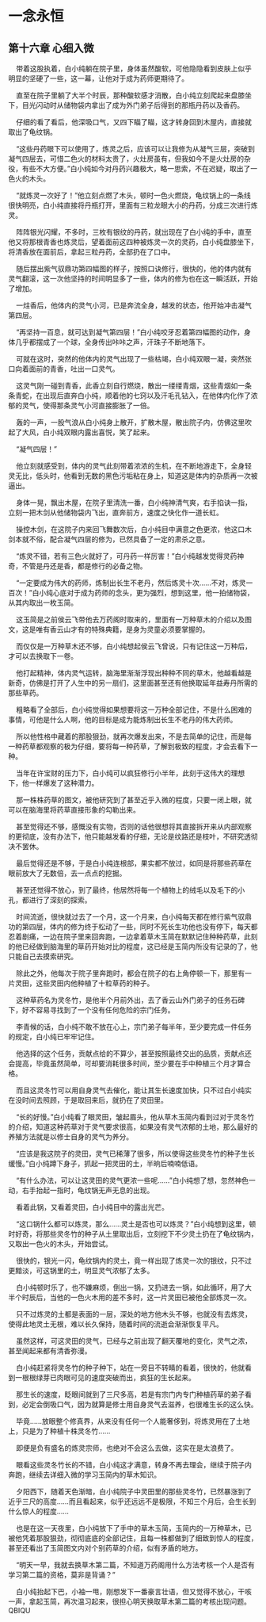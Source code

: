 # 一念永恒 
 ## 第十六章 心细入微
     带着这股执着，白小纯躺在院子里，身体虽然酸软，可他隐隐看到皮肤上似乎明显的坚硬了一些，这一幕，让他对于成为药师更期待了。

    直至在院子里躺了大半个时辰，那种酸软感才消散，白小纯立刻爬起来盘膝坐下，目光闪动时从储物袋内拿出了成为外门弟子后得到的那瓶丹药以及香药。

    仔细的看了看后，他深吸口气，又四下瞄了瞄，这才转身回到木屋内，直接就取出了龟纹锅。

    “这些丹药眼下可以使用了，炼灵之后，应该可以让我修为从凝气三层，突破到凝气四层去，可惜二色火的材料太贵了，火灶房虽有，但我如今不是火灶房的杂役，有些不大方便。”白小纯如今对丹药兴趣极大，略一思索，不在迟疑，取出了一色火的木头。

    “就炼灵一次好了！”他立刻点燃了木头，顿时一色火燃烧，龟纹锅上的一条线很快明亮，白小纯直接将丹瓶打开，里面有三粒龙眼大小的丹药，分成三次进行炼灵。

    阵阵银光闪耀，不多时，三枚有银纹的丹药，就出现在了白小纯的手中，直至他又将那根青香也炼灵后，望着面前这四种被炼灵一次的灵药，白小纯盘膝坐下，将清香放在面前后，拿起三粒丹药，全部扔在了口中。

    随后摆出紫气驭鼎功第四幅图的样子，按照口诀修行，很快的，他的体内就有灵气翻滚，这一次他坚持的时间明显多了一些，体内的修为也在这一瞬活跃，开始了增加。

    一炷香后，他体内的灵气小河，已是奔流全身，越发的状态，他开始冲击凝气第四层。

    “再坚持一百息，就可达到凝气第四层！”白小纯咬牙忍着第四幅图的动作，身体几乎都摆成了一个球，全身传出咔咔之声，汗珠子不断地落下。

    可就在这时，突然的他体内的灵气出现了一些枯竭，白小纯双眼一凝，突然张口向着面前的青香，吐出一口灵气。

    这灵气刚一碰到青香，此香立刻自行燃烧，散出一缕缕青烟，这些青烟如一条条青蛇，在出现后直奔白小纯，顺着他的七窍以及汗毛孔钻入，在他体内化作了浓郁的灵气，使得那条灵气小河直接膨胀了一倍。

    轰的一声，一股气浪从白小纯身上散开，扩散木屋，散出院子内，仿佛这里吹起了大风，白小纯双眼内露出喜悦，笑了起来。

    “凝气四层！”

    他立刻就感受到，体内的灵气此刻带着浓浓的生机，在不断地游走下，全身轻灵无比，低头时，他看到无数的黑色污垢粘在身上，知道这是体内的杂质再一次被逼出。

    身体一晃，飘出木屋，在院子里清洗一番，白小纯神清气爽，右手掐诀一指，立刻一把木剑从他储物袋内飞出，直奔前方，速度之快化作一道长虹。

    操控木剑，在这院子内来回飞舞数次后，白小纯目中满意之色更浓，他这口木剑本就不俗，配合凝气四层的修为，已然具备了一定的肃杀之意。

    “炼灵不错，若有三色火就好了，可丹药一样厉害！”白小纯越发觉得灵药神奇，不管是丹还是香，都是修行的必备之物。

    “一定要成为伟大的药师，炼制出长生不老丹，然后炼灵十次……不对，炼灵一百次！”白小纯心底对于成为药师的念头，更为强烈，想到这里，他一拍储物袋，从其内取出一枚玉简。

    这玉简是之前侯云飞带他去万药阁时取来的，里面有一万种草木的介绍以及图文，这是唯有香云山才有的特殊典籍，是身为灵童必须要掌握的。

    而仅仅是一万种草木还不够，白小纯想起侯云飞曾说，只有记住这一万种后，才可以去换取下一卷。

    他打起精神，体内灵气运转，脑海里渐渐浮现出种种不同的草木，他越看越是新奇，仿佛是打开了人生中的另一扇们，这里面甚至还有他换取延年益寿丹所需的那些草药。

    粗略看了全部后，白小纯觉得如果想要将这一万种全部记住，不是什么困难的事情，可他是什么人啊，他的目标是成为能炼制出长生不老丹的伟大药师。

    所以他性格中藏着的那股狠劲，就再次爆发出来，不是去简单的记住，而是每一种药草都观察的极为仔细，要将每一种药草，了解到极致的程度，才会去看下一种。

    当年在许宝财的压力下，白小纯可以疯狂修行小半年，此刻于这伟大的理想下，他一样爆发了这种潜力。

    那一株株药草的图文，被他研究到了甚至近乎入微的程度，只要一闭上眼，就可以在脑海里将药草直接形象的勾勒出来。

    甚至觉得还不够，感慨没有实物，否则的话他很想将其直接拆开来从内部观察的更彻底，没有办法下，他只能越发看的仔细，无论是纹路还是枝叶，不研究透彻决不罢休。

    最后觉得还是不够，于是白小纯连根部，果实都不放过，如同是将那些药草在眼前放大了无数倍，去一点点的挖掘。

    甚至还觉得不放心，到了最终，他居然将每一个植物上的绒毛以及毛下的小孔，都进行了深刻的探索。

    时间流逝，很快就过去了一个月，这一个月来，白小纯每天都在修行紫气驭鼎功的第四层，体内的修为终于松动了一些，同时不死长生功他也没有停下，每天都忍着剧痛，一边在院子里来回奔跑，一边拿着草木玉简在默默记住种种药草，此刻的他已经做到脑海里的草药开始对比的程度，这已经是玉简内所没有记录的了，他只能自己去摸索研究。

    除此之外，他每次于院子里奔跑时，都会在院子的右上角停顿一下，那里有一片灵田，这些灵田内他种植了十粒草药的种子。

    这种草药名为灵冬竹，是他半个月前外出，去了香云山外门弟子的任务石碑下，好不容易寻找到了一个没有任何危险的宗门任务。

    李青候的话，白小纯不敢不放在心上，宗门弟子每半年，至少要完成一件任务的规定，白小纯已牢牢记住。

    他选择的这个任务，贡献点给的不算少，甚至按照最终交出的品质，贡献点还会提高，毕竟虽然简单，可却要消耗很多时间，至少要在手中种植三个月才算合格。

    而且这灵冬竹可以用自身灵气去催化，能让其生长速度加快，只不过白小纯实在没时间去照顾，于是取回来后，就扔在了灵田里。

    “长的好慢。”白小纯看了眼灵田，皱起眉头，他从草木玉简内看到过对于灵冬竹的介绍，知道这种药草对于灵气要求很高，如果没有灵气浓郁的土地，那么最好的养殖方法就是以修士自身的灵气为养分。

    “应该是我这院子的灵田，灵气已稀薄了很多，所以使得这些灵冬竹的种子生长缓慢。”白小纯蹲下身子，抓起一把灵田的土，半晌后喃喃低语。

    “有什么办法，可以让这灵田的灵气更浓一些呢……”白小纯想了想，忽然神色一动，右手抬起一指时，龟纹锅无声无息的出现。

    看着此锅，又看着灵田，白小纯目中的露出光芒。

    “这口锅什么都可以炼灵，那么……灵土是否也可以炼灵？”白小纯想到这里，顿时好奇，将那些灵冬竹的种子从土里取出后，立刻挖下不少灵土扔在了龟纹锅内，又取出一色火的木头，开始尝试。

    很快的，银光一闪，龟纹锅内的灵土，竟一样出现了炼灵一次的银纹，只不过更黯淡，可这锅里的土，明显灵气浓郁了太多。

    白小纯顿时乐了，也不嫌麻烦，倒出一锅，又扔进去一锅，如此循环，用了大半个时辰后，当他的一色火木用的差不多时，这一片灵田已被他全部炼灵一次。

    只不过炼灵的土都是表面的一层，深处的地方他木头不够，也就没有去炼灵，使得此地灵土无根，难以长久保持，随着时间的流逝会渐渐恢复平凡。

    虽然这样，可这灵田的灵气，已经与之前出现了翻天覆地的变化，灵气之浓，甚至闻起来都有清香弥漫。

    白小纯赶紧将灵冬竹的种子种下，站在一旁目不转睛的看着，很快的，他就看到一根根绿芽已肉眼可见的速度突破而出，疯狂的生长起来。

    那生长的速度，眨眼间就到了三尺多高，若是有宗门内专门种植药草的弟子看到，必定会倒吸口气，因为就算是修士用自身灵气去滋养，也很难生长的这么快。

    毕竟……放眼整个修真界，从来没有任何一个人能奢侈到，将炼灵用在了土地上，只是为了种植十株灵冬竹……

    即便是负有盛名的炼灵宗师，也绝对不会这么去做，这实在是太浪费了。

    眼看这些灵冬竹长的不错，白小纯这才满意，转身不再去理会，继续于院子内奔跑，继续去详细入微的学习玉简内的草木知识。

    夕阳西下，随着天色渐暗，白小纯院子中灵田里的那些灵冬竹，已然暴涨到了近乎三尺的高度……而且看起来，似乎还远远不是极限，不知三个月后，会生长到什么惊人的程度……

    也是在这一天夜里，白小纯放下了手中的草木玉简，玉简内的一万种草木，已被他凭着那股狠劲，彻彻底底的全部记住，且每一株都做到了细致到惊人的程度，甚至还看出了玉简图文内对个别药草的介绍，似有矛盾的地方。

    “明天一早，我就去换草木第二篇，不知道万药阁用什么方法考核一个人是否有学习第二篇的资格，莫非是背诵？”

    白小纯抬起下巴，小袖一甩，刚想发下一番豪言壮语，但又觉得不放心，干咳一声，拿起玉简，再次温习起来，很担心明天换取草木第二篇的考核出现问题。 
QBIQU